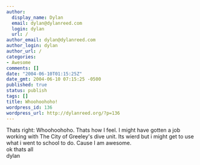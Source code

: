 ```yaml
---
author:
  display_name: Dylan
  email: dylan@dylanreed.com
  login: dylan
  url: /
author_email: dylan@dylanreed.com
author_login: dylan
author_url: /
categories:
- Awesome
comments: []
date: "2004-06-10T01:15:25Z"
date_gmt: 2004-06-10 07:15:25 -0500
published: true
status: publish
tags: []
title: Whoohoohoho!
wordpress_id: 136
wordpress_url: http://dylanreed.org/?p=136
---
```


Thats right: Whoohoohoho. Thats how I feel. I might have gotten a job working with The City of Greeley's dive unit. Its wierd but i might get to use what i went to school to do. Cause I am awesome.  
ok thats all  
dylan
